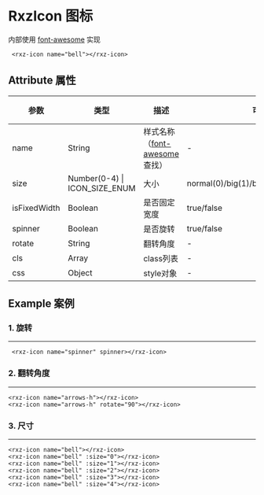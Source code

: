 # RxzIcon 图标

内部使用 [font-awesome](https://fontawesome.dashgame.com/) 实现

 <rxz-icon name="bell"></rxz-icon>

``` vue
 <rxz-icon name="bell"></rxz-icon>
```


## Attribute 属性

| 参数         | 类型    | 描述                                                         | 可选值                    | 默认值      | 必须 |
| ------------ | ------- | ------------------------------------------------------------ | ------------------------- | ----------- | ---- |
| name         | String  | 样式名称（[font-awesome](https://fontawesome.dashgame.com/) 查找） | -                         | info-circle |      |
| size         | Number(0-4) \| ICON_SIZE_ENUM  | 大小                                                         | normal(0)/big(1)/big2(2)/big3(3)/big4(4) | normal(0)      |      |
| isFixedWidth | Boolean | 是否固定宽度                                                 | true/false                | false       |      |
| spinner      | Boolean | 是否旋转                                                     | true/false                | false       |      |
| rotate       | String  | 翻转角度                                                     | -                         | 0           |      |
| cls          | Array   | class列表                                                    | -                         | []          |      |
| css          | Object  | style对象                                                    | -                         | {}          |      |

## Example 案例

### 1. 旋转 
---

<rxz-icon name="spinner" spinner></rxz-icon>

``` vue
 <rxz-icon name="spinner" spinner></rxz-icon>
```

### 2. 翻转角度 
---

<rxz-icon name="arrows-h"></rxz-icon>
<rxz-icon name="arrows-h" rotate="90"></rxz-icon>

``` vue
<rxz-icon name="arrows-h"></rxz-icon>
<rxz-icon name="arrows-h" rotate="90"></rxz-icon>
```

### 3. 尺寸 
---

<rxz-icon name="bell"></rxz-icon>
<rxz-icon name="bell" :size="0"></rxz-icon>
<rxz-icon name="bell" :size="1"></rxz-icon>
<rxz-icon name="bell" :size="2"></rxz-icon>
<rxz-icon name="bell" :size="3"></rxz-icon>
<rxz-icon name="bell" :size="4"></rxz-icon>

``` vue
<rxz-icon name="bell"></rxz-icon>
<rxz-icon name="bell" :size="0"></rxz-icon>
<rxz-icon name="bell" :size="1"></rxz-icon>
<rxz-icon name="bell" :size="2"></rxz-icon>
<rxz-icon name="bell" :size="3"></rxz-icon>
<rxz-icon name="bell" :size="4"></rxz-icon>
```


